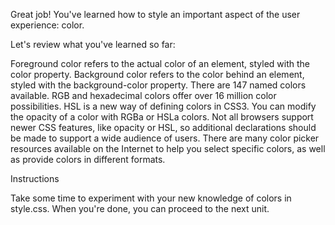 Great job! You've learned how to style an important aspect of the user experience: color.

Let's review what you've learned so far:

Foreground color refers to the actual color of an element, styled with the color property.
Background color refers to the color behind an element, styled with the background-color property.
There are 147 named colors available.
RGB and hexadecimal colors offer over 16 million color possibilities.
HSL is a new way of defining colors in CSS3.
You can modify the opacity of a color with RGBa or HSLa colors.
Not all browsers support newer CSS features, like opacity or HSL, so additional declarations should be made to support a wide audience of users.
There are many color picker resources available on the Internet to help you select specific colors, as well as provide colors in different formats.

Instructions

Take some time to experiment with your new knowledge of colors in style.css. When you're done, you can proceed to the next unit.
